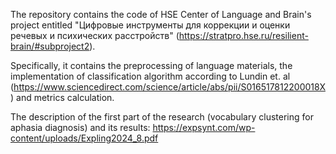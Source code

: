 The repository contains the code of HSE Center of Language and Brain's project entitled "Цифровые инструменты для коррекции и оценки речевых и психических расстройств" (https://stratpro.hse.ru/resilient-brain/#subproject2).

Specifically, it contains the preprocessing of language materials, the implementation of classification algorithm according to Lundin et. al (https://www.sciencedirect.com/science/article/abs/pii/S016517812200018X) and metrics calculation.

The description of the first part of the research (vocabulary clustering for aphasia diagnosis) and its results: https://expsynt.com/wp-content/uploads/Expling2024_8.pdf
